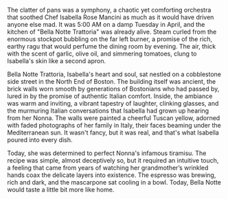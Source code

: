 The clatter of pans was a symphony, a chaotic yet comforting orchestra that soothed Chef Isabella Rose Mancini as much as it would have driven anyone else mad. It was 5:00 AM on a damp Tuesday in April, and the kitchen of "Bella Notte Trattoria" was already alive. Steam curled from the enormous stockpot bubbling on the far left burner, a promise of the rich, earthy ragu that would perfume the dining room by evening. The air, thick with the scent of garlic, olive oil, and simmering tomatoes, clung to Isabella's skin like a second apron.

Bella Notte Trattoria, Isabella's heart and soul, sat nestled on a cobblestone side street in the North End of Boston. The building itself was ancient, the brick walls worn smooth by generations of Bostonians who had passed by, lured in by the promise of authentic Italian comfort. Inside, the ambiance was warm and inviting, a vibrant tapestry of laughter, clinking glasses, and the murmuring Italian conversations that Isabella had grown up hearing from her Nonna. The walls were painted a cheerful Tuscan yellow, adorned with faded photographs of her family in Italy, their faces beaming under the Mediterranean sun. It wasn't fancy, but it was real, and that's what Isabella poured into every dish.

Today, she was determined to perfect Nonna's infamous tiramisu. The recipe was simple, almost deceptively so, but it required an intuitive touch, a feeling that came from years of watching her grandmother’s wrinkled hands coax the delicate layers into existence. The espresso was brewing, rich and dark, and the mascarpone sat cooling in a bowl. Today, Bella Notte would taste a little bit more like home.
